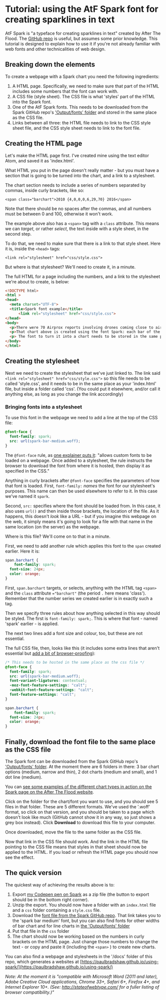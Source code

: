 # Tutorial: using the AtF Spark font for creating sparklines in text

AtF Spark is "a typeface for creating sparklines in text" created by After The Flood. The [GitHub repo](https://github.com/aftertheflood/spark) is useful, but assumes some prior knowledge. This tutorial is designed to explain how to use it if you're not already familiar with web fonts and other technicalities of web design.

## Breaking down the elements

To create a webpage with a Spark chart you need the following ingredients:

1. A HTML page. Specifically, we need to make sure that part of the HTML includes some numbers that the font can work with.
2. A CSS file (style sheet). The CSS file is what 'styles' part of the HTML into the Spark font.
3. One of the AtF Spark fonts. This needs to be downloaded from the Spark GitHub repo's ['Output/fonts' folder](https://github.com/paulbradshaw/spark/tree/master/Output/Webfonts) and stored in the same place as the CSS file.
4. Links between all three: the HTML file needs to link to the CSS style sheet file, and the CSS style sheet needs to link to the font file.

## Creating the HTML page

Let's make the HTML page first. I've created mine using the text editor Atom, and saved it as 'index.html'.

What HTML you put in the page doesn't really matter - but you must have a section that is going to be turned into the chart, and a link to a stylesheet.

The chart section needs to include a series of numbers separated by commas, inside curly brackets, like so:

`<span class="barchart">2010 {4,0,0,0,6,29,70} 2016</span>`

Note that there should be no spaces after the commas, and all numbers must be between 0 and 100, otherwise it won't work.

The example above also has a `<span>` tag with a `class` attribute. This means we can *target*, or rather *select*, the text inside with a style sheet, in the second step.

To do that, we need to make sure that there is a link to that style sheet. Here it is, inside the `<head>` tags:

`<link rel="stylesheet" href="css/style.css">`

But where is that stylesheet? We'll need to create it, in a minute.

The full HTML for a page including the numbers, and a link to the stylesheet we're about to create, is below:

```html
<!DOCTYPE html>
<html >
<head>
  <meta charset="UTF-8">
  <title>Spark font example</title>
      <link rel="stylesheet" href="css/style.css">
</head>
<body>
  <p>There were 70 Airprox reports involving drones coming close to aircraft over the UK in 2016 - compared to 29 in 2015 and just 6 in 2014. There were no incidents at all between 2011 and 2013: <span class="barchart">2010 {4,0,0,0,6,29,70} 2016</span>. There have been 33 incidents up to May 2017. </p>
  <p>That chart above is created using the font Spark: each bar of the chart is actually a number.</p>
  <p> The font to turn it into a chart needs to be stored in the same place as the CSS file.</p>
</body>
</html>
```

## Creating the stylesheet

Next we need to create the stylesheet that we've just linked to. The link said `<link rel="stylesheet" href="css/style.css">` so this file needs to be called 'style.css', and it needs to be in the same place as your 'index.html' file, but inside a folder called 'css'. (You could put it elsewhere, and/or call it anything else, as long as you change the link accordingly)

### Bringing fonts into a stylesheet

To use this font in the webpage we need to add a line at the top of the CSS file:

```css
@font-face {
  font-family: spark;
  src: url(spark-bar-medium.woff);
}
```

The `@font-face` rule, as [one explainer puts it](https://css-tricks.com/snippets/css/using-font-face/): "allows custom fonts to be loaded on a webpage. Once added to a stylesheet, the rule instructs the browser to download the font from where it is hosted, then display it as specified in the CSS."

Anything in curly brackets after `@font-face` specifies the parameters of how that font is loaded. First, `font-family:` *names* the font for our stylesheet's purposes. This name can then be used elsewhere to refer to it. In this case we've named it `spark`.

Second, `src:` specifies where the font should be loaded from. In this case, it also uses `url()` and then inside those brackets, the location of the file. As it happens, this doesn't *look* like a URL - but if you imagine this webpage on the web, it simply means it's going to look for a file with that name in the same location (on the server) as the webpage.

Where is this file? We'll come on to that in a minute.

First, we need to add another rule which applies this font to the `span` created earlier. Here it is:

```css
span.barchart {
    font-family: spark;
  font-size: 24px;
  color: orange;
}
```

First, `span.barchart` targets, or selects, anything with the HTML tag `<span>` and the `class` attribute `="barchart"` (the period `.` here means 'class'). Remember that the number series we created earlier is in exactly such a tag.

Then we specify three rules about how anything selected in this way should be styled. The first is `font-family: spark;`. This is where that font - named 'spark' earlier - is applied.

The next two lines add a font size and colour, too, but these are not essential.

The full CSS file, then, looks like this (it includes some extra lines that aren't essential but [add a bit of browser-proofing](https://helpx.adobe.com/typekit/using/open-type-syntax.html#calt)):

```css
/* This needs to be hosted in the same place as the css file */
@font-face {
  font-family: spark;
  src: url(spark-bar-medium.woff);
  font-variant-ligatures: contextual;
  -moz-font-feature-settings: "calt";
  -webkit-font-feature-settings: "calt";
  font-feature-settings: "calt";
}

span.barchart {
    font-family: spark;
  font-size: 24px;
  color: orange;
}
```

## Finally, download the font file to the same place as the CSS file

The Spark font can be downloaded from the Spark GitHub repo's ['Output/fonts' folder](https://github.com/paulbradshaw/spark/tree/master/Output/Webfonts). At the moment there are 6 folders in there: 3 bar chart options (medium, narrow and thin), 2 dot charts (medium and small), and 1 dot line (medium).

You can [see some examples of the different chart types in action on the Spark page on the After The Flood website](http://aftertheflood.co/projects/atf-spark).

Click on the folder for the chart/font you want to use, and you should see 5 files in that folder. These are 5 different formats. We've used the '.woff' format, so click on that version, and you should be taken to a page which doesn't look like much (GitHub cannot show it in any way, so just shows a grey box instead). Click **Download** to download this file to your computer.

Once downloaded, move the file to the same folder as the CSS file.

Now that link in the CSS file should work. And the link in the HTML file pointing to the CSS file means that styles in that sheet should now be applied to the HTML. If you load or refresh the HTML page you should now see the effect.


## The quick version

The quickest way of achieving the results above is to:

1. Export [my Codepen pen on Spark](https://codepen.io/paulbradshaw/pen/zEBzmE) as a zip file (the button to export should be in the bottom right corner).
2. Unzip the export. You should now have a folder with an `index.html` file and a `css` folder containing a `style.css` file.
3. Download the [font file from the Spark GitHub repo](https://github.com/paulbradshaw/spark/blob/master/Output/Webfonts/Bar%20-%20medium/spark-bar-medium.woff). That link takes you to the 'spark bar medium' font, but you can also find fonts for other widths of bar chart and for line charts in [the 'Output/fonts' folder](https://github.com/paulbradshaw/spark/tree/master/Output/Webfonts)
4. Put that file in the `css` folder
5. The chart should now be working based on the numbers in curly brackets on the HTML page. Just change those numbers to change the text - or copy and paste it (including the `<span>` ) to create new charts.

You can also find a webpage and stylesheets in the '/docs' folder of this repo, which generates a websites at [https://paulbradshaw.github.io/using-spark/](https://paulbradshaw.github.io/using-spark/)

*Note: At the moment it is "compatible with Microsoft Word (2011 and later), Adobe Creative Cloud applications, Chrome 33+, Safari 6+, Firefox 4+, and Internet Explorer 10+. (See: http://stateofwebtype.com/ for a fuller listing of browser compatibility.)"*
